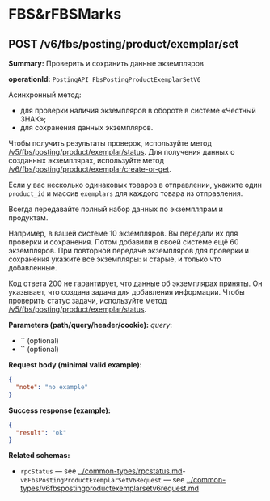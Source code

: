 # FBS&rFBSMarks

## POST /v6/fbs/posting/product/exemplar/set

**Summary:** Проверить и сохранить данные экземпляров

**operationId:** `PostingAPI_FbsPostingProductExemplarSetV6`

Асинхронный метод:
- для проверки наличия экземпляров в обороте в системе «Честный ЗНАК»;
- для сохранения данных экземпляров. 

Чтобы получить результаты проверок, используйте метод [/v5/fbs/posting/product/exemplar/status](#operation/PostingAPI_FbsPostingProductExemplarStatusV5). 
Для получения данных о созданных экземплярах, используйте метод [/v6/fbs/posting/product/exemplar/create-or-get](#operation/PostingAPI_FbsPostingProductExemplarCreateOrGetV6).

Если у вас несколько одинаковых товаров в отправлении, укажите один `product_id` и массив `exemplars` для каждого товара из отправления.

Всегда передавайте полный набор данных по экземплярам и продуктам. 

Например, в вашей системе 10 экземпляров. 
Вы передали их для проверки и сохранения. 
Потом добавили в своей системе ещё 60 экземпляров.
При повторной передаче экземпляров для проверки и сохранения укажите все экземпляры: и старые, и только что добавленные.

Код ответа 200 не гарантирует, что данные об экземплярах приняты. 
Он указывает, что создана задача для добавления информации. 
Чтобы проверить статус задачи, используйте метод [/v5/fbs/posting/product/exemplar/status](#operation/PostingAPI_FbsPostingProductExemplarStatusV5).

**Parameters (path/query/header/cookie):**
_query_:
- `` (optional)
- `` (optional)

**Request body (minimal valid example):**
```json
{
  "note": "no example"
}
```

**Success response (example):**
```json
{
  "result": "ok"
}
```

**Related schemas:**
- `rpcStatus` — see [../common-types/rpcstatus.md](../common-types/rpcstatus.md)- `v6FbsPostingProductExemplarSetV6Request` — see [../common-types/v6fbspostingproductexemplarsetv6request.md](../common-types/v6fbspostingproductexemplarsetv6request.md)
